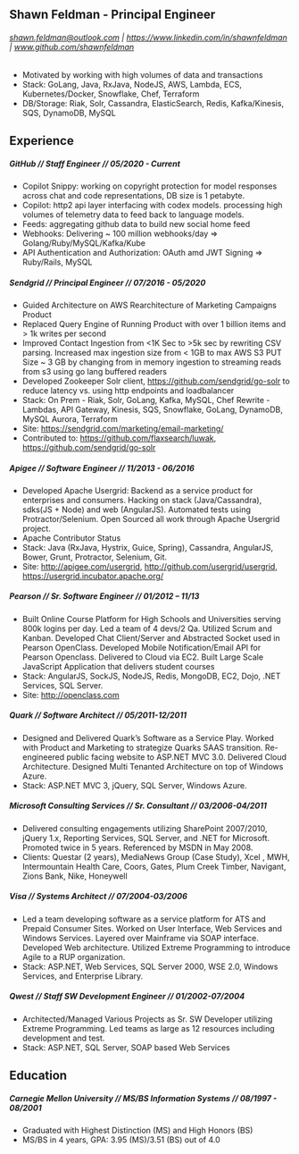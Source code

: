 ## Shawn Feldman - Principal Engineer

###### shawn.feldman@outlook.com | https://www.linkedin.com/in/shawnfeldman | www.github.com/shawnfeldman

- Motivated by working with high volumes of data and transactions
- Stack: GoLang, Java, RxJava, NodeJS, AWS, Lambda, ECS, Kubernetes/Docker, Snowflake, Chef, Terraform
- DB/Storage: Riak, Solr, Cassandra, ElasticSearch, Redis, Kafka/Kinesis, SQS, DynamoDB, MySQL

## Experience

##### GitHub // Staff Engineer // 05/2020 - Current

- Copilot Snippy: working on copyright protection for model responses across chat and code representations, DB size is 1 petabyte.
- Copilot: http2 api layer interfacing with codex models. processing high volumes of telemetry data to feed back to language models.
- Feeds: aggregating github data to build new social home feed
- Webhooks: Delivering ~ 100 million webhooks/day => Golang/Ruby/MySQL/Kafka/Kube
- API Authentication and Authorization: OAuth amd JWT Signing => Ruby/Rails, MySQL

##### Sendgrid // Principal Engineer // 07/2016 - 05/2020

- Guided Architecture on AWS Rearchitecture of Marketing Campaigns Product
- Replaced Query Engine of Running Product with over 1 billion items and > 1k writes per second
- Improved Contact Ingestion from <1K Sec to >5k sec by rewriting CSV parsing. Increased max ingestion size from < 1GB to max AWS S3 PUT Size ~ 3 GB by changing from in memory ingestion to streaming reads from s3 using go lang buffered readers
- Developed Zookeeper Solr client, https://github.com/sendgrid/go-solr to reduce latency vs. using http endpoints and loadbalancer
- Stack: On Prem - Riak, Solr, GoLang, Kafka, MySQL, Chef Rewrite - Lambdas, API Gateway, Kinesis, SQS, Snowflake, GoLang, DynamoDB, MySQL Aurora, Terraform
- Site: https://sendgrid.com/marketing/email-marketing/
- Contributed to: https://github.com/flaxsearch/luwak, https://github.com/sendgrid/go-solr

##### Apigee // Software Engineer // 11/2013 - 06/2016

- Developed Apache Usergrid: Backend as a service product for enterprises and consumers. Hacking on stack (Java/Cassandra), sdks(JS + Node) and web (AngularJS). Automated tests using Protractor/Selenium. Open Sourced all work through Apache Usergrid project.
- Apache Contributor Status
- Stack: Java (RxJava, Hystrix, Guice, Spring), Cassandra, AngularJS, Bower, Grunt, Protractor, Selenium, Git.
- Site: http://apigee.com/usergrid, http://github.com/usergrid/usergrid, https://usergrid.incubator.apache.org/

##### Pearson // Sr. Software Engineer // 01/2012 – 11/13

- Built Online Course Platform for High Schools and Universities serving 800k logins per day. Led a team of 4 devs/2 Qa. Utilized Scrum and Kanban. Developed Chat Client/Server and Abstracted Socket used in Pearson OpenClass. Developed Mobile Notification/Email API for Pearson Openclass. Delivered to Cloud via EC2. Built Large Scale JavaScript Application that delivers student courses
- Stack: AngularJS, SockJS, NodeJS, Redis, MongoDB, EC2, Dojo, .NET Services, SQL Server.
- Site: http://openclass.com

##### Quark // Software Architect // 05/2011-12/2011

- Designed and Delivered Quark’s Software as a Service Play. Worked with Product and Marketing to strategize Quarks SAAS transition. Re-engineered public facing website to ASP.NET MVC 3.0. Delivered Cloud Architecture. Designed Multi Tenanted Architecture on top of Windows Azure.
- Stack: ASP.NET MVC 3, jQuery, SQL Server, Windows Azure.

##### Microsoft Consulting Services // Sr. Consultant // 03/2006-04/2011

- Delivered consulting engagements utilizing SharePoint 2007/2010, jQuery 1.x, Reporting Services, SQL Server, and .NET for Microsoft. Promoted twice in 5 years. Referenced by MSDN in May 2008.
- Clients: Questar (2 years), MediaNews Group (Case Study), Xcel , MWH, Intermountain Health Care, Coors, Gates, Plum Creek Timber, Navigant, Zions Bank, Nike, Honeywell

##### Visa // Systems Architect // 07/2004-03/2006

- Led a team developing software as a service platform for ATS and Prepaid Consumer Sites. Worked on User Interface, Web Services and Windows Services. Layered over Mainframe via SOAP interface. Developed Web architecture. Utilized Extreme Programming to introduce Agile to a RUP organization.
- Stack: ASP.NET, Web Services, SQL Server 2000, WSE 2.0, Windows Services, and Enterprise Library.

##### Qwest // Staff SW Development Engineer // 01/2002-07/2004

- Architected/Managed Various Projects as Sr. SW Developer utilizing Extreme Programming. Led teams as large as 12 resources including development and test.
- Stack: ASP.NET, SQL Server, SOAP based Web Services

## Education

##### Carnegie Mellon University // MS/BS Information Systems // 08/1997 - 08/2001

- Graduated with Highest Distinction (MS) and High Honors (BS)
- MS/BS in 4 years, GPA: 3.95 (MS)/3.51 (BS) out of 4.0
